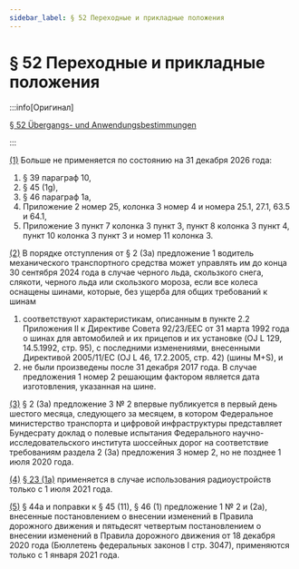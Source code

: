 ```yaml
---
sidebar_label: § 52 Переходные и прикладные положения
---
```


# § 52 Переходные и прикладные положения

:::info[Оригинал]

[§ 52 Übergangs- und Anwendungsbestimmungen](https://www.gesetze-im-internet.de/stvo_2013/__52.html)

:::


<span id="1">[(1)](#1)</span> Больше не применяется по состоянию на 31 декабря 2026 года:
1. § 39 параграф 10,
2. § 45 (1g),
3. § 46 параграф 1a,
4. Приложение 2 номер 25, колонка 3 номер 4 и номера 25.1, 27.1, 63.5 и 64.1,
5. Приложение 3 пункт 7 колонка 3 пункт 3, пункт 8 колонка 3 пункт 4, пункт 10 колонка 3 пункт 3
и номер 11 колонка 3.


<span id="2">[(2)](#2)</span> В порядке отступления от § 2 (3a) предложение 1 водитель механического транспортного средства
может управлять им до конца 30 сентября 2024 года в случае черного льда, скользкого снега, слякоти,
черного льда или скользкого мороза, если все колеса оснащены шинами, которые, без ущерба для общих
требований к шинам
1. соответствуют характеристикам, описанным в пункте 2.2 Приложения II к Директиве Совета
92/23/EEC от 31 марта 1992 года о шинах для автомобилей и их прицепов и их установке (OJ L
129, 14.5.1992, стр. 95), с последними изменениями, внесенными Директивой 2005/11/EC (OJ L
46, 17.2.2005, стр. 42) (шины M+S), и
2. не были произведены после 31 декабря 2017 года.
В случае предложения 1 номер 2 решающим фактором является дата изготовления, указанная на шине.


<span id="3">[(3)](#3)</span> § 2 (3a) предложение 3 № 2 впервые публикуется в первый день шестого месяца, следующего за
месяцем, в котором Федеральное министерство транспорта и цифровой инфраструктуры
представляет Бундесрату доклад о
полевые испытания Федерального научно-исследовательского института шоссейных дорог на
соответствие требованиям раздела 2 (3a) предложения 3 номер 2, но не позднее 1 июля 2020 года.


<span id="4">[(4)](#4)</span> [§ 23 (1a)](/docs/general-traffic-rules/driver-duties#1a) применяется в случае использования радиоустройств только с 1 июля 2021 года.


<span id="5">[(5)](#5)</span> § 44a и поправки к § 45 (11), § 46 (1) предложение 1 № 2 и (2a), внесенные постановлением о
внесении изменений в Правила дорожного движения и пятьдесят четвертым постановлением о
внесении изменений в Правила дорожного движения от 18 декабря 2020 года (Бюллетень
федеральных законов I стр. 3047), применяются только с 1 января 2021 года.

